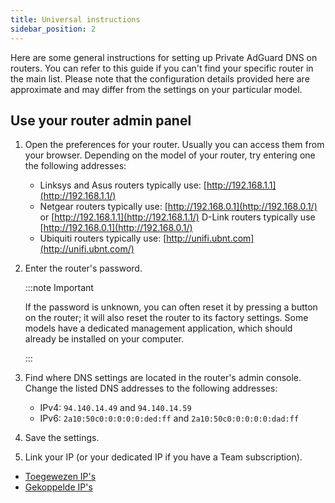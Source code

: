 ```yaml
---
title: Universal instructions
sidebar_position: 2
---
```


Here are some general instructions for setting up Private AdGuard DNS on routers. You can refer to this guide if you can't find your specific router in the main list. Please note that the configuration details provided here are approximate and may differ from the settings on your particular model.

## Use your router admin panel

1. Open the preferences for your router. Usually you can access them from your browser. Depending on the model of your router, try entering one the following addresses:
   - Linksys and Asus routers typically use: [http://192.168.1.1](http://192.168.1.1/)
   - Netgear routers typically use: [http://192.168.0.1](http://192.168.0.1/) or [http://192.168.1.1](http://192.168.1.1/) D-Link routers typically use [http://192.168.0.1](http://192.168.0.1/)
   - Ubiquiti routers typically use: [http://unifi.ubnt.com](http://unifi.ubnt.com/)

2. Enter the router's password.

   :::note Important

   If the password is unknown, you can often reset it by pressing a button on the router; it will also reset the router to its factory settings. Some models have a dedicated management application, which should already be installed on your computer.

   :::

3. Find where DNS settings are located in the router's admin console. Change the listed DNS addresses to the following addresses:
   - IPv4: `94.140.14.49` and `94.140.14.59`
   - IPv6: `2a10:50c0:0:0:0:0:ded:ff` and `2a10:50c0:0:0:0:0:dad:ff`

4. Save the settings.

5. Link your IP (or your dedicated IP if you have a Team subscription).

- [Toegewezen IP's](/private-dns/connect-devices/other-options/dedicated-ip.md)
- [Gekoppelde IP's](/private-dns/connect-devices/other-options/linked-ip.md)
